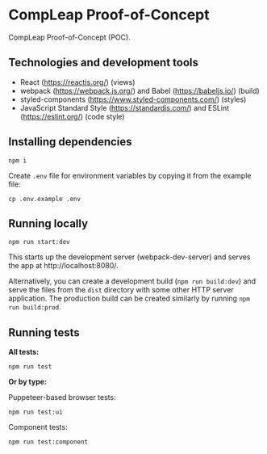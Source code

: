 # CompLeap Proof-of-Concept

CompLeap Proof-of-Concept (POC).

## Technologies and development tools

- React (https://reactjs.org/) (views)
- webpack (https://webpack.js.org/) and Babel (https://babeljs.io/) (build)
- styled-components (https://www.styled-components.com/) (styles)
- JavaScript Standard Style (https://standardjs.com/) and ESLint (https://eslint.org/) (code style)

## Installing dependencies

```shell
npm i
```

Create `.env` file for environment variables by copying it from the example file:
```shell
cp .env.example .env
```

## Running locally

```shell
npm run start:dev
```

This starts up the development server (webpack-dev-server) and serves the app at http://localhost:8080/.

Alternatively, you can create a development build (`npm run build:dev`) and serve the files from the `dist` directory with some other HTTP server application. The production build can be created similarly by running `npm run build:prod`.

## Running tests

**All tests:**

```shell
npm run test
```

**Or by type:**

Puppeteer-based browser tests:
```shell
npm run test:ui
```

Component tests:
```shell
npm run test:component
```

